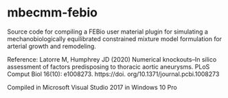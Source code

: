 # mbecmm-febio
Source code for compiling a FEBio user material plugin for simulating a mechanobiologically equilibrated constrained mixture model formulation for arterial growth and remodeling.


Reference: Latorre M, Humphrey JD (2020) Numerical knockouts–In silico assessment of factors predisposing to thoracic aortic aneurysms. PLoS Comput Biol 16(10): e1008273. https://doi. org/10.1371/journal.pcbi.1008273


Compiled in Microsoft Visual Studio 2017 in Windows 10 Pro
